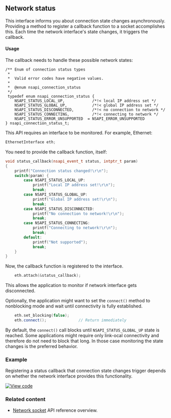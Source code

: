 <h2 id="network-status">Network status</h2>

This interface informs you about connection state changes asynchronously. Providing a method to register a callback function to a socket accomplishes this. Each time the network interface's state changes, it triggers the callback.

#### Usage

The callback needs to handle these possible network states:

```
/** Enum of connection status types
 *
 *  Valid error codes have negative values.
 *
 *  @enum nsapi_connection_status
 */
 typedef enum nsapi_connection_status {
    NSAPI_STATUS_LOCAL_UP,            /*!< local IP address set */
    NSAPI_STATUS_GLOBAL_UP,           /*!< global IP address set */
    NSAPI_STATUS_DISCONNECTED,        /*!< no connection to network */
    NSAPI_STATUS_CONNECTING,          /*!< connecting to network */
    NSAPI_STATUS_ERROR_UNSUPPORTED  = NSAPI_ERROR_UNSUPPORTED
} nsapi_connection_status_t;
```

This API requires an interface to be monitored. For example, Ethernet:

```cpp
EthernetInterface eth;
```

You need to provide the callback function, itself:

```cpp
void status_callback(nsapi_event_t status, intptr_t param)
{
    printf("Connection status changed!\r\n");
    switch(param) {
        case NSAPI_STATUS_LOCAL_UP:
            printf("Local IP address set!\r\n");
            break;
        case NSAPI_STATUS_GLOBAL_UP:
            printf("Global IP address set!\r\n");
            break;
        case NSAPI_STATUS_DISCONNECTED:
            printf("No connection to network!\r\n");
            break;
        case NSAPI_STATUS_CONNECTING:
            printf("Connecting to network!\r\n");
            break;
        default:
            printf("Not supported");
            break;
    }
}
```

Now, the callback function is registered to the interface.

```cpp
    eth.attach(&status_callback);
```

This allows the application to monitor if network interface gets disconnected.

Optionally, the application might want to set the `connect()` method to nonblocking mode and wait until connectivity is fully established.

```cpp
    eth.set_blocking(false);
    eth.connect();              // Return immediately
```

By default, the `connect()` call blocks until `NSAPI_STATUS_GLOBAL_UP` state is reached. Some applications might require only link-ocal connectivity and therefore do not need to block that long. In those case monitoring the state changes is the preferred behavior.

### Example

Registering a status callback that connection state changes trigger depends on whether the network interface provides this functionality.

[![View code](https://www.mbed.com/embed/?url=https://os.mbed.com/teams/mbed_example/code/TCPSocket_ConnStateCb_Example/)](https://os.mbed.com/teams/mbed_example/code/TCPSocket_ConnStateCb_Example/file/8a8191e3d305/main.cpp)

### Related content

- [Network socket](/docs/development/reference/network-socket.html) API reference overview.
